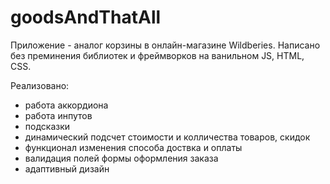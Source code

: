 # goodsAndThatAll

Приложение - аналог корзины в онлайн-магазине Wildberies.
Написано без преминения библиотек и фреймворков на ванильном JS, HTML, CSS.

Реализовано:
  - работа аккордиона
  - работа инпутов
  - подсказки
  - динамический подсчет стоимости и колличества товаров, скидок
  - функционал изменения способа доствка и оплаты
  - валидация полей формы оформления заказа
  - адаптивный дизайн
